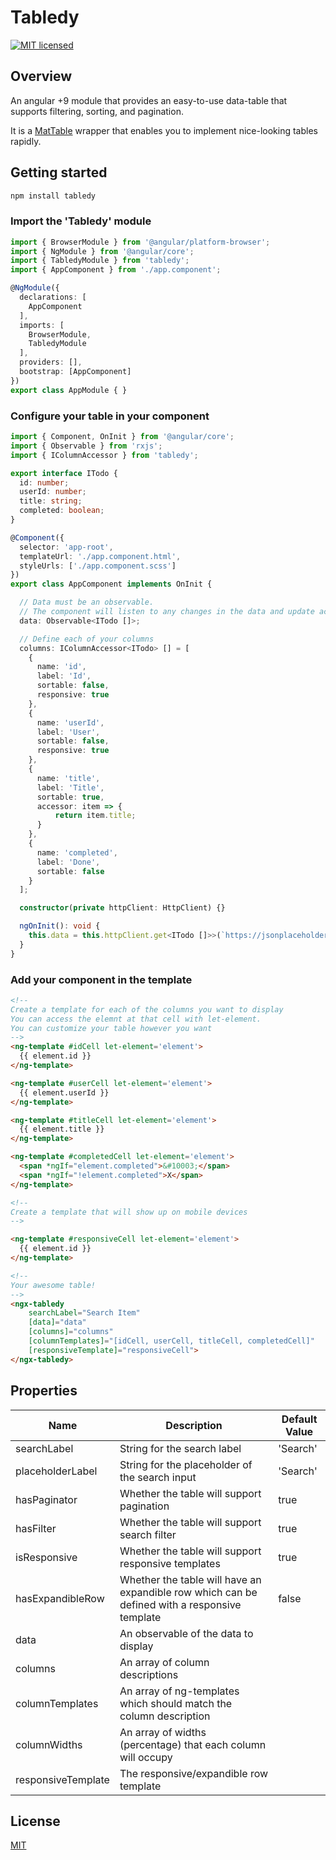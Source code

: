 # Tabledy

[![MIT licensed](https://img.shields.io/badge/license-MIT-blue.svg?style=flat-square)](https://github.com/georgipeltekov/ngx-file-drop/blob/master/LICENSE)

## Overview

An angular +9 module that provides an easy-to-use data-table that supports filtering, sorting, and pagination.

It is a [MatTable](https://material.angular.io/components/table/overview) wrapper that enables you to implement nice-looking tables rapidly.

## Getting started

```bash
npm install tabledy
```

### Import the 'Tabledy' module

```Typescript
import { BrowserModule } from '@angular/platform-browser';
import { NgModule } from '@angular/core';
import { TabledyModule } from 'tabledy';
import { AppComponent } from './app.component';

@NgModule({
  declarations: [
    AppComponent
  ],
  imports: [
    BrowserModule,
    TabledyModule 
  ],
  providers: [],
  bootstrap: [AppComponent]
})
export class AppModule { }
```

### Configure your table in your component

```Typescript
import { Component, OnInit } from '@angular/core';
import { Observable } from 'rxjs';
import { IColumnAccessor } from 'tabledy';

export interface ITodo {
  id: number;
  userId: number;
  title: string;
  completed: boolean;
}

@Component({
  selector: 'app-root',
  templateUrl: './app.component.html',
  styleUrls: ['./app.component.scss']
})
export class AppComponent implements OnInit {

  // Data must be an observable.
  // The component will listen to any changes in the data and update accordingly
  data: Observable<ITodo []>;

  // Define each of your columns
  columns: IColumnAccessor<ITodo> [] = [
    {
      name: 'id',
      label: 'Id',
      sortable: false,
      responsive: true
    },
    {
      name: 'userId',
      label: 'User',
      sortable: false,
      responsive: true
    },
    {
      name: 'title',
      label: 'Title',
      sortable: true,
      accessor: item => {
          return item.title;
      }
    },
    {
      name: 'completed',
      label: 'Done',
      sortable: false
    }
  ];

  constructor(private httpClient: HttpClient) {}

  ngOnInit(): void {
    this.data = this.httpClient.get<ITodo []>>(`https://jsonplaceholder.typicode.com/todos/`);
  }
}
```

### Add your component in the template

```HTML
<!--
Create a template for each of the columns you want to display
You can access the elemnt at that cell with let-element.
You can customize your table however you want
-->
<ng-template #idCell let-element='element'>
  {{ element.id }}
</ng-template>

<ng-template #userCell let-element='element'>
  {{ element.userId }}
</ng-template>

<ng-template #titleCell let-element='element'>
  {{ element.title }}
</ng-template>

<ng-template #completedCell let-element='element'>
  <span *ngIf="element.completed">&#10003;</span>
  <span *ngIf="!element.completed">X</span>
</ng-template>

<!--
Create a template that will show up on mobile devices
-->

<ng-template #responsiveCell let-element='element'>
  {{ element.id }}
</ng-template>

<!--
Your awesome table!
-->
<ngx-tabledy
    searchLabel="Search Item"
    [data]="data"
    [columns]="columns"
    [columnTemplates]="[idCell, userCell, titleCell, completedCell]"
    [responsiveTemplate]="responsiveCell">
</ngx-tabledy>
```


## Properties

Name  | Description | Default Value
------------- | ------------- | -------------
searchLabel  | String for the search label | 'Search'
placeholderLabel  | String for the placeholder of the search input | 'Search'
hasPaginator  | Whether the table will support pagination | true
hasFilter  | Whether the table will support search filter | true
isResponsive  | Whether the table will support responsive templates | true
hasExpandibleRow  | Whether the table will have an expandible row which can be defined with a responsive template | false
data  | An observable of the data to display | 
columns  | An array of column descriptions
columnTemplates  | An array of ng-templates which should match the column description
columnWidths  | An array of widths (percentage) that each column will occupy
responsiveTemplate | The responsive/expandible row template

## License

[MIT](/LICENSE)